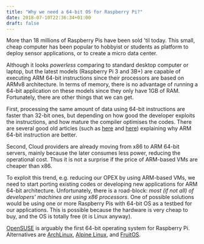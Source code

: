 ```yaml
---
title: "Why we need a 64-bit OS for Raspberry Pi?"
date: 2018-07-10T22:36:34+01:00
draft: false
---
```


More than 18 millions of Raspberry Pis have been sold 'til today.
This small, cheap computer has been popular to hobbyist or students as platform
to deploy sensor applications, or to create a micro data center.

Although it looks _powerless_ comparing to standard desktop computer or
laptop, but the latest models (Raspberry Pi 3 and 3B+) are capable of executing
ARM 64-bit instructions since their processors are based on ARMv8 architecture.
In terms of memory, there is no advantage of running a 64-bit application on
these models since they only have 1GB of RAM.
Fortunately, there are other things that we can get.

First, processing the same amount of data using 64-bit instructions are faster
than 32-bit ones, but depending on how good the developer exploits the
instructions, and how mature the compiler optimises the codes.
There are several good old articles (such as [here](http://nominolo.blogspot.com/2012/07/arms-new-64-bit-instruction-set.html)
and [here](https://lwn.net/Articles/506148/)) explaining why ARM 64-bit
instruction are better.

Second, Cloud providers are already moving from x86 to ARM 64-bit servers,
mainly because the later consumes less power, reducing the operational cost.
Thus it is not a surprise if the price of ARM-based VMs are cheaper than x86.

To exploit this trend, e.g. reducing our OPEX by using ARM-based VMs, we need
to start porting existing codes or developing new applications for ARM 64-bit
architecture.
Unfortunately, there is a road-block: _most (if not all) of developers'
machines are using x86 processors_.
One of possible solutions would be using one or more Raspberry Pis with 64-bit
OS as a testbed for our applications.
This is possible because the hardware is very cheap to buy, and the OS is
totally free (it is Linux anyway).

[OpenSUSE](https://en.opensuse.org/HCL:Raspberry_Pi3) is arguably the first
64-bit operating system for Raspberry Pi.
Alternatives are [ArchLinux](https://archlinuxarm.org/platforms/armv8/broadcom/raspberry-pi-3),
[Alpine Linux](http://alpinelinux.org),
and [FruitOS](https://fruit-testbed.org/fruitos).